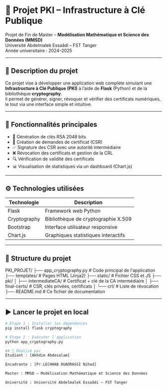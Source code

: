 # 🔐 Projet PKI – Infrastructure à Clé Publique

Projet de Fin de Master – **Modélisation Mathématique et Science des Données (MMSD)**  
Université Abdelmalek Essaâdi – FST Tanger  
Année universitaire : 2024–2025

---

## 📌 Description du projet

Ce projet vise à développer une application web complète simulant une **Infrastructure à Clé Publique (PKI)** à l’aide de **Flask** (Python) et de la bibliothèque **cryptography**.  
Il permet de générer, signer, révoquer et vérifier des certificats numériques, le tout via une interface simple et intuitive.

---

## 🧱 Fonctionnalités principales

- 🔑 Génération de clés RSA 2048 bits
- 📜 Création de demandes de certificat (CSR)
- ✅ Signature des CSR avec une autorité intermédiaire
- ❌ Révocation des certificats et gestion de la CRL
- 🔍 Vérification de validité des certificats
- 📊 Visualisation de statistiques via un dashboard (Chart.js)

---

## ⚙️ Technologies utilisées

| Technologie   | Description                            |
|---------------|----------------------------------------|
| Flask         | Framework web Python                   |
| Cryptography  | Bibliothèque de cryptographie X.509    |
| Bootstrap     | Interface utilisateur responsive       |
| Chart.js      | Graphiques statistiques interactifs    |

---

## 📂 Structure du projet

PKI_PROJET/
├── app_cryptography.py # Code principal de l'application
├── templates/ # Pages HTML (Jinja2)
├── static/ # Fichier CSS et JS
├── pki/
│ ├── intermediateCA/ # Certificat + clé de la CA intermédiaire
│ ├── final-certs/ # CSR, clés privées, certificats
│ └── crl/ # Liste de révocation
├── README.md # Ce fichier de documentation


---

## ▶️ Lancer le projet en local

```bash
# Étape 1 : Installer les dépendances
pip install flask cryptography

# Étape 2 : Exécuter l'application
python app_cryptography.py

## 👤 Réalisé par
Étudiant : [Akhdim Abdesalam]

Encadrante : [Pr.LECHHAB OUADRASSI Nihad]

Master : MMSD – Modélisation Mathématique et Science des Données

Université : Université Abdelmalek Essaâdi – FST Tanger
